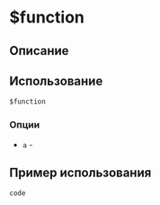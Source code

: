 # $function

## Описание

## Использование
```js
$function
```

### Опции
- `a` - 

## Пример использования
```javascript
code
```

